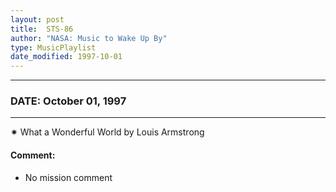 ```yaml
---
layout: post
title:  STS-86
author: "NASA: Music to Wake Up By"
type: MusicPlaylist
date_modified: 1997-10-01
---
```


----
### DATE: October 01, 1997
----
✷ What a Wonderful World by Louis Armstrong

#### Comment:
* No mission comment

